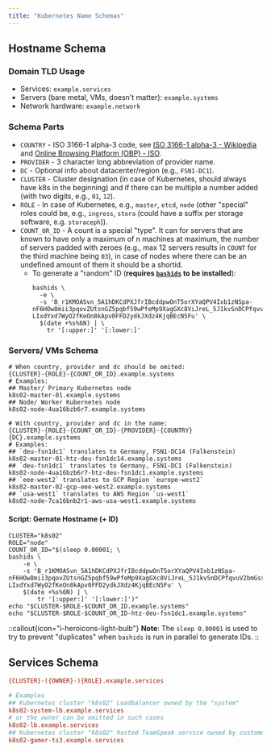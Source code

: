 ```yaml
---
title: "Kubernetes Name Schemas"
---
```


## Hostname Schema

### Domain TLD Usage

* Services: `example.services`
* Servers (bare metal, VMs, doesn't matter): `example.systems`
* Network hardware: `example.network`

### Schema Parts

* `COUNTRY` - ISO 3166-1 alpha-3 code, see [ISO 3166-1 alpha-3 - Wikipedia](https://en.wikipedia.org/wiki/ISO_3166-1_alpha-3) and [Online Browsing Platform (OBP) - ISO](https://www.iso.org/obp/ui/#search).
* `PROVIDER` - 3 character long abbreviation of provider name.
* `DC` - Optional info about datacenter/region (e.g., `FSN1-DC1`).
* `CLUSTER` - Cluster designation (in case of Kubernetes, should always have k8s in the beginning) and if there can be multiple a number added (with two digits, e.g., `01`, `12`).
* `ROLE` - In case of Kubernetes, e.g., `master`, `etcd`, `node` (other "special" roles could be, e.g., `ingress`, `stora` (could have a suffix per storage software, e.g. `storaceph`)).
* `COUNT_OR_ID` - A count is a special "type". It can for servers that are known to have only a maximum of n machines at maximum, the number of servers padded with zeroes (e.g., max 12 servers results in `COUNT` for the third machine being `03`), in case of nodes where there can be an undefined amount of them it should be a shortid.
    * To generate a "random" ID (**requires [`bashids`](https://github.com/benwilber/bashids) to be installed**):
      ```console
      bashids \
        -e \
        -s 'B_r1KMOASvn_5A1hDKCdPXJfrIBcddpwOnT5orXYaQPV4Ixb1zNSpa-nF6HOw8mii3pqovZUtsnGZ5pqbf59wPfeMp9XagGXc8ViJreL_5J1kvSnDCPfqvuV2bmGsx4DrVV_ef3Gr3MgCMrX86TGUjCDeJmM3LONAfKIH_vv0ZR9WWcJJbLCc5xnxWh7Is8qNq95ORIHS6iU4gKZNV-LIxdYxd7WyO2fKeOn8kApv0FFD2ydkJXdz4KjqBEcN5Fu' \
        $(date +%s%6N) | \
          tr '[:upper:]' '[:lower:]'
      ```

### Servers/ VMs Schema

```console
# When country, provider and dc should be omited:
{CLUSTER}-{ROLE}-{COUNT_OR_ID}.example.systems
# Examples:
## Master/ Primary Kubernetes node
k8s02-master-01.example.systems
## Node/ Worker Kubernetes node
k8s02-node-4ua16bzb6r7.example.systems

# With country, provider and dc in the name:
{CLUSTER}-{ROLE}-{COUNT_OR_ID}-{PROVIDER}-{COUNTRY}{DC}.example.systems
# Examples:
## `deu-fsn1dc1` translates to Germany, FSN1-DC14 (Falkenstein)
k8s02-master-01-htz-deu-fsn1dc14.example.systems
## `deu-fsn1dc1` translates to Germany, FSN1-DC1 (Falkenstein)
k8s02-node-4ua16bzb6r7-htz-deu-fsn1dc1.example.systems
## `eee-west2` translates to GCP Region `europe-west2`
k8s02-master-02-gcp-eee-west2.example.systems
## `usa-west1` translates to AWS Region `us-west1`
k8s02-node-7ca16bnb2r1-aws-usa-west1.example.systems
```

#### Script: Gernate Hostname (+ ID)

```console
CLUSTER="k8s02"
ROLE="node"
COUNT_OR_ID="$(sleep 0.00001; \
bashids \
    -e \
    -s 'B_r1KMOASvn_5A1hDKCdPXJfrIBcddpwOnT5orXYaQPV4Ixb1zNSpa-nF6HOw8mii3pqovZUtsnGZ5pqbf59wPfeMp9XagGXc8ViJreL_5J1kvSnDCPfqvuV2bmGsx4DrVV_ef3Gr3MgCMrX86TGUjCDeJmM3LONAfKIH_vv0ZR9WWcJJbLCc5xnxWh7Is8qNq95ORIHS6iU4gKZNV-LIxdYxd7WyO2fKeOn8kApv0FFD2ydkJXdz4KjqBEcN5Fu' \
    $(date +%s%6N) | \
        tr '[:upper:]' '[:lower:]')"
echo "$CLUSTER-$ROLE-$COUNT_OR_ID.example.systems"
echo "$CLUSTER-$ROLE-$COUNT_OR_ID-htz-deu-fsn1dc1.example.systems"
```

::callout{icon="i-heroicons-light-bulb"}
**Note**:
The `sleep 0.00001` is used to try to prevent "duplicates" when `bashids` is run in parallel to generate IDs.
::

## Services Schema

```ini
{CLUSTER}-({OWNER}-){ROLE}.example.services

# Examples
## Kubernetes cluster "k8s02" Loadbalancer owned by the "system"
k8s02-system-lb.example.services
# or the owner can be omitted in such cases
k8s02-lb.example.services
## Kubernetes cluster "k8s02" hosted TeamSpeak service owned by customer "gamer"
k8s02-gamer-ts3.example.services
```
